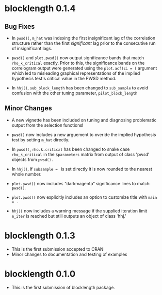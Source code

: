 # blocklength 0.1.4


## Bug Fixes

* In `pwsd()`, `m_hat` was indexing the first insignificant lag of the correlation structure rather than the first *significant* lag prior to the consecutive run of insignificant lags.

* `pwsd()` and `plot.pwsd()` now output significance bands that match `rho_k_critical` exactly. Prior to this, the significance bands on the correlogram output were generated using the `plot.acf(ci = )` argument which led to misleading graphical representations of the implied hypothesis test's critical value in the PWSD method.

* In `hhj()`, `sub_block_length` has been changed to `sub_sample` to avoid confusion with the other tuning parameter, `pilot_block_length`


## Minor Changes

* A new vignette has been included on tuning and diagnosing problematic output from the selection functions!

* `pwsd()` now includes a new arguement to overide the implied hypothesis test by setting `m_hat` directly.

* In `pwsd()`, `rho.k.critical` has been changed to snake case `rho_k_critical` in the `$parameters` matrix from output of class 'pwsd' objects from `pwsd().`

* In `hhj()`, if `subsample = ` is set directly it is now rounded to the nearest whole number.

* `plot.pwsd()` now includes "darkmagenta" significance lines to match `pwsd().`

* `plot.pwsd()` now explicitly includes an option to customize title with `main = .`

* `hhj()` now includes a warning message if the supplied iteration limit `n_iter` is reached but still outputs an object of class 'hhj.'


# blocklength 0.1.3

* This is the first submission accepted to CRAN
* Minor changes to documentation and testing of examples


# blocklength 0.1.0

* This is the first submission of blocklength package.
